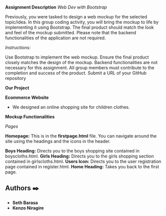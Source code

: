 **Assignment Description**
*Web Dev with Bootstrap*

Previously, you were tasked to design a web mockup for the selected topic/idea. In this group coding activity, you will bring the mockup to life by implementing it using Bootstrap. The final product should match the look and feel of the mockup submitted. Please note that the backend functionalities of the application are not required.

*Instructions:*

Use Bootstrap to implement the web mockup.
Ensure the final product closely matches the design of the mockup.
Backend functionalities are not necessary for this assignment.
All group members must contribute to the completion and success of the product.
Submit a URL of your GitHub repository

**Our Project**

**Ecommerce Website**

* We designed an online shopping site for children clothes.

**Mockup Functionalities**

 *Pages*

 **Homepage:** This is in the **firstpage.html** file. You can navigate around the site using the headings and the icons in the header.

 **Boys Heading:** Directs you to the boys shopping site contained in boyscloths.html.
 **Girls Heading:** Directs you to the girls shopping section contained in girlscloths.html.
 **Users Icon:** Directs you to the user registration page contained in register.html.
 **Home Heading:** Takes you back to the first page.

 ## Authors :black_nib:
* **Seth Barasa**
* **Kenzo Niragire**

